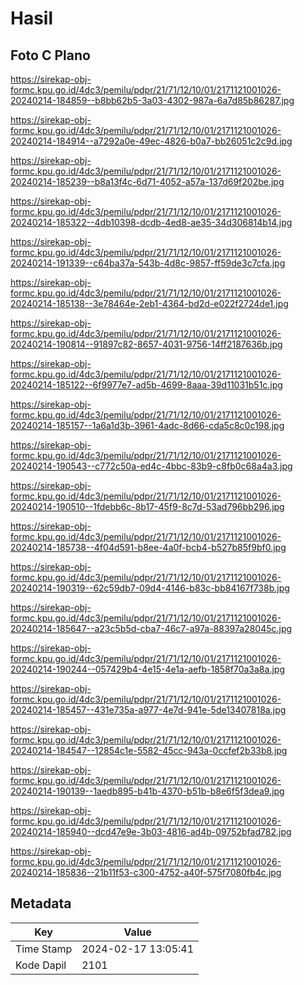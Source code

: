# Hasil

## Foto C Plano

https://sirekap-obj-formc.kpu.go.id/4dc3/pemilu/pdpr/21/71/12/10/01/2171121001026-20240214-184859--b8bb62b5-3a03-4302-987a-6a7d85b86287.jpg

https://sirekap-obj-formc.kpu.go.id/4dc3/pemilu/pdpr/21/71/12/10/01/2171121001026-20240214-184914--a7292a0e-49ec-4826-b0a7-bb26051c2c9d.jpg

https://sirekap-obj-formc.kpu.go.id/4dc3/pemilu/pdpr/21/71/12/10/01/2171121001026-20240214-185239--b8a13f4c-6d71-4052-a57a-137d69f202be.jpg

https://sirekap-obj-formc.kpu.go.id/4dc3/pemilu/pdpr/21/71/12/10/01/2171121001026-20240214-185322--4db10398-dcdb-4ed8-ae35-34d306814b14.jpg

https://sirekap-obj-formc.kpu.go.id/4dc3/pemilu/pdpr/21/71/12/10/01/2171121001026-20240214-191339--c64ba37a-543b-4d8c-9857-ff59de3c7cfa.jpg

https://sirekap-obj-formc.kpu.go.id/4dc3/pemilu/pdpr/21/71/12/10/01/2171121001026-20240214-185138--3e78464e-2eb1-4364-bd2d-e022f2724de1.jpg

https://sirekap-obj-formc.kpu.go.id/4dc3/pemilu/pdpr/21/71/12/10/01/2171121001026-20240214-190814--91897c82-8657-4031-9756-14ff2187636b.jpg

https://sirekap-obj-formc.kpu.go.id/4dc3/pemilu/pdpr/21/71/12/10/01/2171121001026-20240214-185122--6f9977e7-ad5b-4699-8aaa-39d11031b51c.jpg

https://sirekap-obj-formc.kpu.go.id/4dc3/pemilu/pdpr/21/71/12/10/01/2171121001026-20240214-185157--1a6a1d3b-3961-4adc-8d66-cda5c8c0c198.jpg

https://sirekap-obj-formc.kpu.go.id/4dc3/pemilu/pdpr/21/71/12/10/01/2171121001026-20240214-190543--c772c50a-ed4c-4bbc-83b9-c8fb0c68a4a3.jpg

https://sirekap-obj-formc.kpu.go.id/4dc3/pemilu/pdpr/21/71/12/10/01/2171121001026-20240214-190510--1fdebb6c-8b17-45f9-8c7d-53ad796bb296.jpg

https://sirekap-obj-formc.kpu.go.id/4dc3/pemilu/pdpr/21/71/12/10/01/2171121001026-20240214-185738--4f04d591-b8ee-4a0f-bcb4-b527b85f9bf0.jpg

https://sirekap-obj-formc.kpu.go.id/4dc3/pemilu/pdpr/21/71/12/10/01/2171121001026-20240214-190319--62c59db7-09d4-4146-b83c-bb84167f738b.jpg

https://sirekap-obj-formc.kpu.go.id/4dc3/pemilu/pdpr/21/71/12/10/01/2171121001026-20240214-185647--a23c5b5d-cba7-46c7-a97a-88397a28045c.jpg

https://sirekap-obj-formc.kpu.go.id/4dc3/pemilu/pdpr/21/71/12/10/01/2171121001026-20240214-190244--057429b4-4e15-4e1a-aefb-1858f70a3a8a.jpg

https://sirekap-obj-formc.kpu.go.id/4dc3/pemilu/pdpr/21/71/12/10/01/2171121001026-20240214-185457--431e735a-a977-4e7d-941e-5de13407818a.jpg

https://sirekap-obj-formc.kpu.go.id/4dc3/pemilu/pdpr/21/71/12/10/01/2171121001026-20240214-184547--12854c1e-5582-45cc-943a-0ccfef2b33b8.jpg

https://sirekap-obj-formc.kpu.go.id/4dc3/pemilu/pdpr/21/71/12/10/01/2171121001026-20240214-190139--1aedb895-b41b-4370-b51b-b8e6f5f3dea9.jpg

https://sirekap-obj-formc.kpu.go.id/4dc3/pemilu/pdpr/21/71/12/10/01/2171121001026-20240214-185940--dcd47e9e-3b03-4816-ad4b-09752bfad782.jpg

https://sirekap-obj-formc.kpu.go.id/4dc3/pemilu/pdpr/21/71/12/10/01/2171121001026-20240214-185836--21b11f53-c300-4752-a40f-575f7080fb4c.jpg


## Metadata

| Key        | Value               |
| ---------- | ------------------- |
| Time Stamp | 2024-02-17 13:05:41 |
| Kode Dapil | 2101                |




